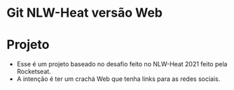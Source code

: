 # Git NLW-Heat versão Web

# Projeto
- Esse é um projeto baseado no desafio feito no NLW-Heat 2021 feito pela Rocketseat.
- A intenção é ter um crachá Web que tenha links para as redes sociais.